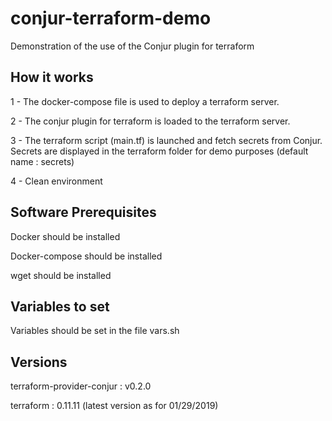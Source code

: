 # conjur-terraform-demo
Demonstration of the use of the Conjur plugin for terraform

## How it works 
1 - The docker-compose file is used to deploy a terraform server.

2 - The conjur plugin for terraform is loaded to the terraform server.

3 - The terraform script (main.tf) is launched and fetch secrets from Conjur. Secrets are displayed in the terraform folder for demo purposes (default name : secrets)

4 - Clean environment 

## Software Prerequisites
Docker should be installed

Docker-compose should be installed

wget should be installed

## Variables to set
Variables should be set in the file vars.sh

## Versions
terraform-provider-conjur : v0.2.0

terraform : 0.11.11 (latest version as for 01/29/2019)



